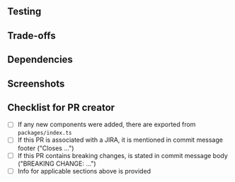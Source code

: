 <!-- See Checklist for PR creators below. -->

## Testing

<!--
How can one see the result of your work? e.g. modifications to a story, test in an app that uses ui-kit
-->

## Trade-offs

<!--
Are you aware of any weak spots? e.g. performance, functionality
Did you decide anything noteworthy? e.g. algorithms, data structures, tools
-->

## Dependencies

<!--
What needs to happen before this can be merged? e.g. PRs merged, other events
-->

## Screenshots

<!--
Would a visual be helpful for reviewers? e.g. "Before" and "After", visual changes a designer can check before merge
-->

## Checklist for PR creator

- [ ] If any new components were added, there are exported from `packages/index.ts`
- [ ] If this PR is associated with a JIRA, it is mentioned in commit message footer ("Closes …")
- [ ] If this PR contains breaking changes, is stated in commit message body ("BREAKING CHANGE: …")
- [ ] Info for applicable sections above is provided
